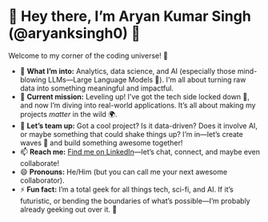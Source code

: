 # 👋 Hey there, I’m Aryan Kumar Singh (@aryanksingh0) 🚀

Welcome to my corner of the coding universe! 🌌 

- 👀 **What I’m into:** Analytics, data science, and AI (especially those mind-blowing LLMs—Large Language Models 🤖). I'm all about turning raw data into something meaningful and impactful.
- 🌱 **Current mission:** Leveling up! I’ve got the tech side locked down 🔐, and now I’m diving into real-world applications. It’s all about making my projects *matter* in the wild 🌍.
- 💞️ **Let’s team up:** Got a cool project? Is it data-driven? Does it involve AI, or maybe something that could shake things up? I’m in—let’s create waves 🌊 and build something awesome together!
- 📫 **Reach me:** [Find me on LinkedIn](https://www.linkedin.com/in/aryan-singh-612528309)—let’s chat, connect, and maybe even collaborate!
- 😄 **Pronouns:** He/Him (but you can call me your next awesome collaborator).
- ⚡ **Fun fact:** I’m a total geek for all things tech, sci-fi, and AI. If it’s futuristic, or bending the boundaries of what’s possible—I’m probably already geeking out over it. 🚀
